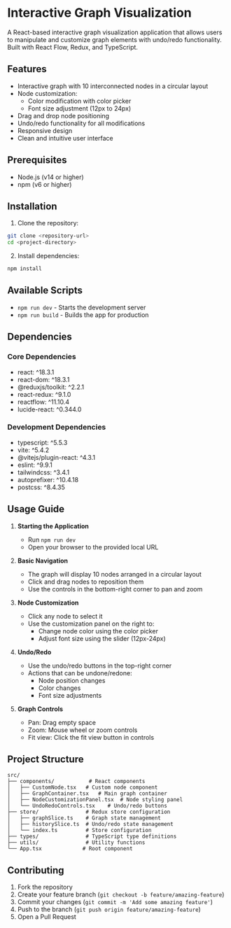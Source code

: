 # Interactive Graph Visualization

A React-based interactive graph visualization application that allows users to manipulate and customize graph elements with undo/redo functionality. Built with React Flow, Redux, and TypeScript.

## Features

- Interactive graph with 10 interconnected nodes in a circular layout
- Node customization:
  - Color modification with color picker
  - Font size adjustment (12px to 24px)
- Drag and drop node positioning
- Undo/redo functionality for all modifications
- Responsive design
- Clean and intuitive user interface

## Prerequisites

- Node.js (v14 or higher)
- npm (v6 or higher)

## Installation

1. Clone the repository:
```bash
git clone <repository-url>
cd <project-directory>
```

2. Install dependencies:
```bash
npm install
```

## Available Scripts

- `npm run dev` - Starts the development server
- `npm run build` - Builds the app for production


## Dependencies

### Core Dependencies
- react: ^18.3.1
- react-dom: ^18.3.1
- @reduxjs/toolkit: ^2.2.1
- react-redux: ^9.1.0
- reactflow: ^11.10.4
- lucide-react: ^0.344.0

### Development Dependencies
- typescript: ^5.5.3
- vite: ^5.4.2
- @vitejs/plugin-react: ^4.3.1
- eslint: ^9.9.1
- tailwindcss: ^3.4.1
- autoprefixer: ^10.4.18
- postcss: ^8.4.35

## Usage Guide

1. **Starting the Application**
   - Run `npm run dev`
   - Open your browser to the provided local URL

2. **Basic Navigation**
   - The graph will display 10 nodes arranged in a circular layout
   - Click and drag nodes to reposition them
   - Use the controls in the bottom-right corner to pan and zoom

3. **Node Customization**
   - Click any node to select it
   - Use the customization panel on the right to:
     - Change node color using the color picker
     - Adjust font size using the slider (12px-24px)

4. **Undo/Redo**
   - Use the undo/redo buttons in the top-right corner
   - Actions that can be undone/redone:
     - Node position changes
     - Color changes
     - Font size adjustments

5. **Graph Controls**
   - Pan: Drag empty space
   - Zoom: Mouse wheel or zoom controls
   - Fit view: Click the fit view button in controls

## Project Structure

```
src/
├── components/           # React components
│   ├── CustomNode.tsx   # Custom node component
│   ├── GraphContainer.tsx   # Main graph container
│   ├── NodeCustomizationPanel.tsx  # Node styling panel
│   └── UndoRedoControls.tsx    # Undo/redo buttons
├── store/               # Redux store configuration
│   ├── graphSlice.ts    # Graph state management
│   ├── historySlice.ts  # Undo/redo state management
│   └── index.ts         # Store configuration
├── types/               # TypeScript type definitions
├── utils/               # Utility functions
└── App.tsx             # Root component
```

## Contributing

1. Fork the repository
2. Create your feature branch (`git checkout -b feature/amazing-feature`)
3. Commit your changes (`git commit -m 'Add some amazing feature'`)
4. Push to the branch (`git push origin feature/amazing-feature`)
5. Open a Pull Request


